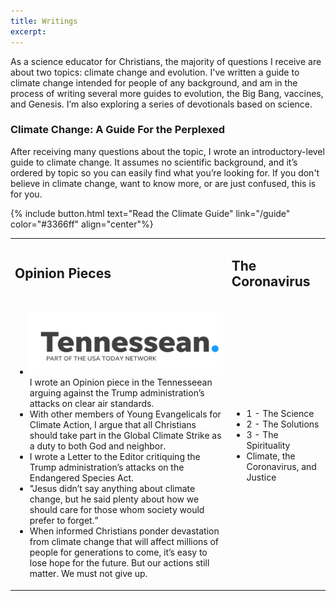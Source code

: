 ```yaml
---
title: Writings
excerpt:
---
```


As a science educator for Christians, the majority of questions I receive are about two topics: climate change and evolution. I've written a guide to climate change intended for people of any background, and am in the process of writing several more guides to evolution, the Big Bang, vaccines, and Genesis. I’m also exploring a series of devotionals based on science.

### Climate Change: A Guide For the Perplexed
After receiving many questions about the topic, I wrote an introductory-level guide to climate change. It assumes no scientific background, and it’s ordered by topic so you can easily find what you’re looking for. If you don't believe in climate change, want to know more, or are just confused, this is for you.

{% include button.html text="Read the Climate Guide" link="/guide" color="#3366ff" align="center"%}



<html>
<table>
    <tr>
        <td> <h2> Opinion Pieces </h2></td>
        <td> <h2> The Coronavirus </h2> </td>
    </tr>
    <tr>
        <td> <ul>
            <li> <img src='assets/images/Tennesseean.png'> I wrote an Opinion piece in the Tennesseean arguing against the Trump administration’s attacks on clear air standards. </li>
            <li> With other members of Young Evangelicals for Climate Action, I argue that all Christians should take part in the Global Climate Strike as a duty to both God and neighbor. </li>
            <li> I wrote a Letter to the Editor critiquing the Trump administration’s attacks on the Endangered Species Act. </li>
            <li> "Jesus didn’t say anything about climate change, but he said plenty about how we should care for those whom society would prefer to forget.” </li>
            <li> When informed Christians ponder devastation from climate change that will affect millions of people for generations to come, it’s easy to lose hope for the future. But our actions still matter. We must not give up. </li>
        </ul> </td>
        <td> <ul>   
            <li> 1 - The Science </li>
            <li> 2 - The Solutions </li>
            <li> 3 - The Spirituality </li>
            <li> Climate, the Coronavirus, and Justice </li>
        </ul> </td>
    </tr>

</table>
</html>